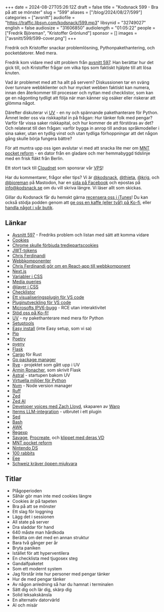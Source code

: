  +++
date = 2024-08-27T05:26:12Z
draft = false
title = "Kodsnack 599 - Bra på att se mönster"
slug = "599"
aliases = ["/blog/2024/08/27/599"]
categories = ["avsnitt"]
audiofile = "https://traffic.libsyn.com/kodsnack/599.mp3"
libsynid = "32749027"
english = false
audiosize = "31606850"
audiolength = "01:05:22"
people = ["Fredrik Björeman", "Kristoffer Grönlund"]
sponsor = []
images = ["avsnitt/599/599-cover.png"]
+++

Fredrik och Kristoffer snackar problemlösning, Pythonpakethantering, och pocketdatorer. Med mera.

Fredrik kom vidare med sitt problem från [avsnitt 597](https://kodsnack.se/597/). Han berättar hur det gick till, och Kristoffer frågar om vilka tips som faktiskt hjälpte till att lösa knuten.

Vad är problemet med att ha allt på servern? Diskussionen tar en sväng över tunnare webbklienter och hur mycket webben faktiskt kan numera, innan den återkommer till processer och nyttan med checklistor, som kan ge en någonting tydligt att följa när man känner sig osäker eller riskerar att glömma något.

Därefter diskuterar vi [UV](https://astral.sh/blog/uv-unified-python-packaging) - en ny och spännande pakethanterare för Python. Ämnet leder oss via riskkapital in på frågan: Hur tänker folk med pengar? Varför får vissa saker riskkapital, och hur kommer de att förstöras av det? Och relaterat till den frågan: varför bygga in anrop till andras språkmodeller i sina saker, utan en tydlig vinst och utan tydliga förhoppningar att det någon gång skulle börja fungera bättre?

För att muntra upp oss igen avslutar vi med att snacka lite mer om [MNT pocket reform](https://shop.mntre.com/products/mnt-pocket-reform) - en dator från en gladare och mer hemmabyggd tidslinje med en frisk fläkt från Berlin.

Ett stort tack till [Cloudnet](https://www.cloudnet.se) som sponsrar vår [VPS](https://en.wikipedia.org/wiki/Virtual_private_server)!

Har du kommentarer, frågor eller tips? Vi är [@kodsnack](https://social.podsnack.se/@kodsnack), [@thieta](https://6510.nu/@thieta), [@krig](https://6510.nu/@krig), och [@bjoreman](https://toot.cafe/@bjoreman) på Mastodon, har en [sida på Facebook](https://www.facebook.com/) och epostas på [info@kodsnack.se](mailto:info@kodsnack.se) om du vill skriva längre. Vi läser allt som skickas.

Gillar du Kodsnack får du hemskt gärna [recensera oss i iTunes](https://itunes.apple.com/se/podcast/kodsnack/id561631498?l=en)! Du kan också stödja podden genom att <a href="https://ko-fi.com/kodsnack" rel="payment">ge oss en kaffe (eller två!) på Ko-fi</a>, eller [handla något i vår butik](https://shop.spreadshirt.se/kodsnack/).

## Länkar
* [Avsnitt 597](https://kodsnack.se/597/) - Fredriks problem och listan med sätt att komma vidare
* [Cookies](https://en.wikipedia.org/wiki/HTTP_cookie)
* [Chrome skulle förbjuda tredjepartscookies](https://digiday.com/marketing/after-years-of-uncertainty-google-says-it-wont-be-deprecating-third-party-cookies-in-chrome/)
* [JWT-tokens](https://en.wikipedia.org/wiki/JSON_Web_Token)
* [Chris Ferdinandi](https://gomakethings.com/about/)
* [Webbkomponenter](https://en.wikipedia.org/wiki/Web_Components)
* [Chris Ferdinandi gör om en React-app till webbkomponent](https://gomakethings.com/can-i-convert-a-react-app-into-a-vanilla-js-web-component/)
* [Next.js](https://en.wikipedia.org/wiki/Next.js)
* [Variabler i CSS](https://developer.mozilla.org/en-US/docs/Web/CSS/Using_CSS_custom_properties)
* [Media queries](https://developer.mozilla.org/en-US/docs/Learn/CSS/CSS_layout/Media_queries)
* [@layer i CSS](https://developer.mozilla.org/en-US/docs/Web/CSS/@layer)
* [Checklistor](https://en.wikipedia.org/wiki/Checklist)
* [Ett visualiseringsplugin för VS code](https://marketplace.visualstudio.com/items?itemName=juanallo.vscode-dependency-cruiser)
* [Pluginutveckling för VS code](https://code.visualstudio.com/api/get-started/your-first-extension)
* [Microsofts IPV6-bugg](https://www.schneier.com/blog/archives/2024/08/new-windows-ipv6-zero-click-vulnerability.html) - RCE utan interaktivitet
* [Stöd oss på Ko-fi!](https://ko-fi.com/kodsnack)
* [UV](https://astral.sh/blog/uv-unified-python-packaging) - ny pakethanterare med mera för Python
* [Setuptools](https://pypi.org/project/setuptools/)
* [Easy install](https://setuptools.pypa.io/en/latest/deprecated/easy_install.html) (inte Easy setup, som vi sa)
* [Pip](https://pypi.org/project/pip/)
* [Poetry](https://python-poetry.org/)
* [pyenv](https://github.com/pyenv/pyenv)
* [Flask](https://en.wikipedia.org/wiki/Flask_%28web_framework%29)
* [Cargo](https://doc.rust-lang.org/cargo/) för Rust
* [Go package manager](https://github.com/gpmgo/gopm)
* [Rye](https://rye.astral.sh/) - projektet som gått upp i UV
* [Armin Ronacher](https://en.wikipedia.org/wiki/Armin_Ronacher), som skrivit Flask
* [Astral](https://astral.sh/) - startupen bakom UV
* [Virtuella miljöer för Python](https://docs.python.org/3/library/venv.html)
* [Nvm](https://github.com/nvm-sh/nvm) - Node version manager
* [Ruff](https://astral.sh/ruff)
* [Zed](https://zed.dev/)
* [Zed AI](https://zed.dev/ai)
* [Developer voices med Zach Lloyd](https://www.youtube.com/watch?v=bLAJvxUpAcg&list=PLuiPju9KQBnaUq1837hpVfxMu9hzPGvOp&index=2), skaparen av [Warp](https://www.warp.dev/)
* [Iterms LLM-integration](https://iterm2.com/ai-plugin.html) - utbrutet i ett plugin
* [Sed](https://en.wikipedia.org/wiki/Sed)
* [Bash](https://en.wikipedia.org/wiki/Bash_%28Unix_shell%29)
* [AWK](https://en.wikipedia.org/wiki/AWK)
* [Regexp](https://en.wikipedia.org/wiki/Regular_expression)
* [Savage](https://procreate.com/who-we-are), [Procreate](https://procreate.com/), och [klippet med deras VD](https://x.com/Procreate/status/1825311104584802470)
* [MNT pocket reform](https://shop.mntre.com/products/mnt-pocket-reform)
* [Nintendo DS](https://en.wikipedia.org/wiki/Nintendo_DS)
* [100 rabbits](https://100r.co/site/home.html)
* [Eee](https://en.wikipedia.org/wiki/Asus_Eee_PC)
* [Schweiz kräver öppen mjukvara](https://www.youtube.com/watch?v=7zmfm9xOvD8)

## Titlar
* Plågoperioden
* Såhär gör man inte med cookies längre
* Cookies är på tapeten
* Bra på att se mönster
* Ett slag för loggning
* Lägg det i sessionen
* All state på server
* Dra sladdar för hand
* 640 måste man hårdkoda
* Berätta om det med en annan struktur
* Bara två gånger per år
* Bryta paniken
* Istället för att hyperventilera
* En checklista med tjugosex steg
* Gandalfpaketet
* Som ett modernt system
* Jag förstår inte hur personer med pengar tänker
* Hur de med pengar tänker
* Av någon anledning så har du hamnat i terminalen
* Sätt dig och lär dig, skärp dig
* Solid leksakskänsla
* En alternativ datorvärld
* AI och misär